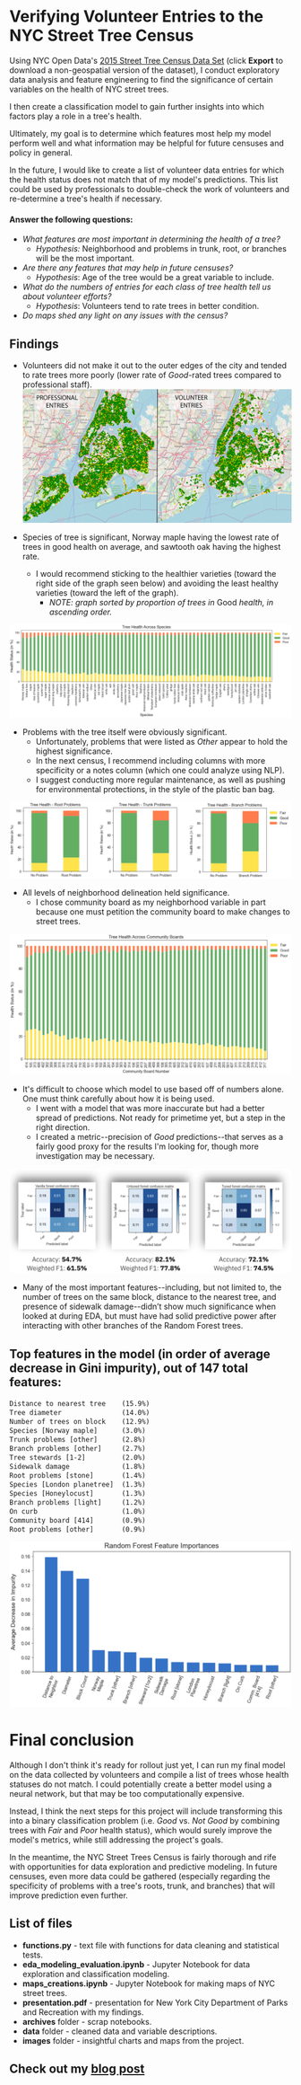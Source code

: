 # Verifying Volunteer Entries to the NYC Street Tree Census

Using NYC Open Data's [2015 Street Tree Census Data Set](https://data.cityofnewyork.us/Environment/2015-Street-Tree-Census-Tree-Data/pi5s-9p35) (click **Export** to download a non-geospatial version of the dataset), I conduct exploratory data analysis and feature engineering to find the significance of certain variables on the health of NYC street trees.

I then create a classification model to gain further insights into which factors play a role in a tree's health.

Ultimately, my goal is to determine which features most help my model perform well and what information may be helpful for future censuses and policy in general.

In the future, I would like to create a list of volunteer data entries for which the health status does not match that of my model's predictions. This list could be used by professionals to double-check the work of volunteers and re-determine a tree's health if necessary.

#### Answer the following questions:
- *What features are most important in determining the health of a tree?*
    - *Hypothesis:* Neighborhood and problems in trunk, root, or branches will be the most important.
- *Are there any features that may help in future censuses?*
    - *Hypothesis*: Age of the tree would be a great variable to include.
- *What do the numbers of entries for each class of tree health tell us about volunteer efforts?*
    - *Hypothesis*: Volunteers tend to rate trees in better condition.
- *Do maps shed any light on any issues with the census?*

## Findings
- Volunteers did not make it out to the outer edges of the city and tended to rate trees more poorly (lower rate of *Good*-rated trees compared to professional staff).
![Professional vs. Volunteer Entries](images/maps/pro_vol_comparison.png)

- Species of tree is significant, Norway maple having the lowest rate of trees in good health on average, and sawtooth oak having the highest rate.
    - I would recommend sticking to the healthier varieties (toward the right side of the graph seen below) and avoiding the least healthy varieties (toward the left of the graph).
        - *NOTE: graph sorted by proportion of trees in* Good *health, in ascending order.*

![Tree Health Across Species](images/charts/health_species_barstack.png)

- Problems with the tree itself were obviously significant.
    - Unfortunately, problems that were listed as *Other* appear to hold the highest significance.
    - In the next census, I recommend including columns with more specificity or a notes column (which one could analyze using NLP).
    - I suggest conducting more regular maintenance, as well as pushing for environmental protections, in the style of the plastic ban bag.

![Tree Health with Root, Trunk, and Branch Problems](images/charts/health_problems_3barstack.png)

- All levels of neighborhood delineation held significance.
    - I chose community board as my neighborhood variable in part because one must petition the community board to make changes to street trees.

![Tree Health Across Community Boards](images/charts/health_cb_barstack.png)

- It's difficult to choose which model to use based off of numbers alone. One must think carefully about how it is being used.
    - I went with a model that was more inaccurate but had a better spread of predictions. Not ready for primetime yet, but a step in the right direction.
    - I created a metric--precision of *Good* predictions--that serves as a fairly good proxy for the results I'm looking for, though more investigation may be necessary.

![Random Forest Confusion Matrices Comparison](images/charts/forest_cm_comparison.png)

- Many of the most important features--including, but not limited to, the number of trees on the same block, distance to the nearest tree, and presence of sidewalk damage--didn’t show much significance when looked at during EDA, but must have had solid predictive power after interacting with other branches of the Random Forest trees.

## Top features in the model (in order of average decrease in Gini impurity), out of 147 total features:
    Distance to nearest tree    (15.9%)
    Tree diameter               (14.0%)
    Number of trees on block    (12.9%)
    Species [Norway maple]      (3.0%)
    Trunk problems [other]      (2.8%)
    Branch problems [other]     (2.7%)
    Tree stewards [1-2]         (2.0%)
    Sidewalk damage             (1.8%)
    Root problems [stone]       (1.4%)
    Species [London planetree]  (1.3%)
    Species [Honeylocust]       (1.3%)
    Branch problems [light]     (1.2%)
    On curb                     (1.0%)  
    Community board [414]       (0.9%)
    Root problems [other]       (0.9%)

![Top Features - Random Forest](images/charts/final_model_feature_importances.png)

# Final conclusion
Although I don't think it's ready for rollout just yet, I can run my final model on the data collected by volunteers and compile a list of trees whose health statuses do not match. I could potentially create a better model using a neural network, but that may be too computationally expensive.

Instead, I think the next steps for this project will include transforming this into a binary classification problem (i.e. *Good* vs. *Not Good* by combining trees with *Fair* and *Poor* health status), which would surely improve the model's metrics, while still addressing the project's goals.

In the meantime, the NYC Street Trees Census is fairly thorough and rife with opportunities for data exploration and predictive modeling. In future censuses, even more data could be gathered (especially regarding the specificity of problems with a tree's roots, trunk, and branches) that will improve prediction even further.

## List of files
- **functions.py** - text file with functions for data cleaning and statistical tests.
- **eda_modeling_evaluation.ipynb** - Jupyter Notebook for data exploration and classification modeling.
- **maps_creations.ipynb** - Jupyter Notebook for making maps of NYC street trees.
- **presentation.pdf** - presentation for New York City Department of Parks and Recreation with my findings.
- **archives** folder - scrap notebooks.
- **data** folder - cleaned data and variable descriptions.
- **images** folder - insightful charts and maps from the project.

## Check out my [blog post](https://medium.com/@joshua.szymanowski/new-york-forest-rangers-d11b19e386a8)
